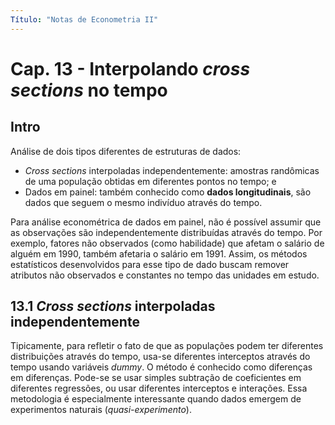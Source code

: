 ```yaml
---
Título: "Notas de Econometria II"
---
```


# Cap. 13 - Interpolando *cross sections* no tempo

## Intro

Análise de dois tipos diferentes de estruturas de dados: 
* *Cross sections* interpoladas independentemente: amostras randômicas de uma população obtidas em diferentes pontos no tempo; e
* Dados em painel: também conhecido como **dados longitudinais**, são dados que seguem o mesmo indivíduo através do tempo.

Para análise econométrica de dados em painel, não é possível assumir que as observações são independentemente distribuídas através do tempo. Por exemplo, fatores não observados (como habilidade) que afetam o salário de alguém em 1990, também afetaria o salário em 1991. Assim, os métodos estatísticos desenvolvidos para esse tipo de dado buscam remover atributos não observados e constantes no tempo das unidades em estudo.

## 13.1 *Cross sections* interpoladas independentemente

Tipicamente, para refletir o fato de que as populações podem ter diferentes distribuições através do tempo, usa-se diferentes interceptos através do tempo usando variáveis *dummy*. O método é conhecido como diferenças em diferenças. Pode-se se usar simples subtração de coeficientes em diferentes regressões, ou usar diferentes interceptos e interações. Essa metodologia é especialmente interessante quando dados emergem de experimentos naturais (*quasi-experimento*).
<!--stackedit_data:
eyJoaXN0b3J5IjpbMTQ2MDI1NDM1OCwtNjM0NTg1ODg0LC02Nj
cwNjEzNzVdfQ==
-->